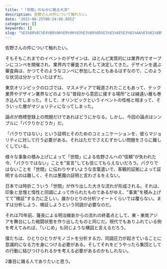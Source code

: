 ```yaml
---
title: "「世間」のなかに眠る大流"
description: 佐野さんの件について触れたい。
date: '2015-08-25T00:24:06.805Z'
categories: []
keywords: []
slug: "%E3%80%8C%E4%B8%96%E9%96%93%E3%80%8D%E3%81%AE%E3%81%AA%E3%81%8B%E3%81%AB%E7%9C%A0%E3%82%8B%E5%A4%A7%E6%B5%81"
---
```

佐野さんの件について触れたい。

そもそもこれまでのイベントのデザインは、ほとんど実質的には業界内でオープンにコンペを開催され、業界内で審査されそして決定してきた。デザインを選ぶ審査員は、かつてそのようなコンペに参加したこともあるはずなので、このような状況は分かっていたはずだ。

東京オリンピックのロゴでは、マスメディアで報道されたこともあって、テック業界やデザイン業界などのような”普段から意匠に接する場所”とは縁遠い層も巻き込んでしまった。そして、オリンピックというイベントの性格と相まって、そういった層がマジョリティになってしまった。

論点が商標登録上の問題だけであればどうにかなる。しかし、今回の論点はシンプルに「パクりかどうか」だ。

「パクりではない」という証明とそのためのコミュニケーションを、彼らマジョリティに対して行う必要がある。それはただでさえむずかしい問題をさらに難しくしている。

様々な事象の積み上げによって「世間」による佐野さんへの”信頼”が失われた今、「パクりではない」ことを"宣言"しても信じてもらえないだろう。パクりではないことを「世間」に伝わりやすいような言葉遣いで、客観的証拠によって証明するのは難しく、それは悪魔の証明と言わざるをえない。

日本では時折こういう「世間」が作り出した大きな流れが形成される。それは、印象と怠慢と惰性と同調によって作られたものであるがゆえ、"事実"を積み上げてて"検証"する力に乏しい。誰かひとりの分析ツイートくらいでは覆らない。まずは分析しよう、検証しようという同調が必要なのだ。

それは70年前、薩長による明治維新からの流れの終着点として、東・東南アジアを舞台にした戦闘状態を作り出したものと同じだ。現代でもありふれている例を考えてみれば、「いじめ」も同じような構図と言えるだろう。

僕たちは、ひとりひとりがモノゴトを分析する力、同調圧力が起きていることに意識的になる力を身につける必要がある。そしてそれをどうやったら集団としての行動に結びつけられるかを考える必要があるのかもしれない。

2番目に踊る人でありたいと思う。